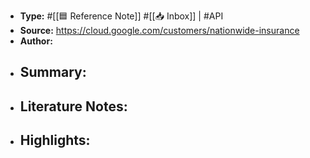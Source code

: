 - **Type:** #[[🟦 Reference Note]] #[[📥 Inbox]] | #API
- **Source:** https://cloud.google.com/customers/nationwide-insurance
- **Author:** 
- **Summary:**
    - 
- **Literature Notes:**
    - 
- **Highlights:**
    - 
